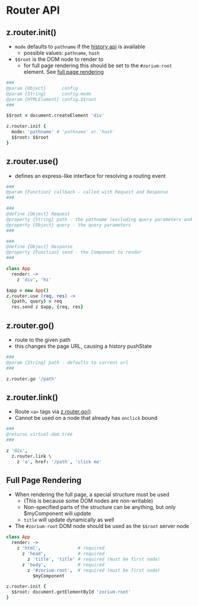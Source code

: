 # Router API <a class="anchor" name="router"></a>

## z.router.init() <a class="anchor" name="router_init"></a>

  - `mode` defaults to `pathname` if the [history api](https://developer.mozilla.org/en-US/docs/Web/Guide/API/DOM/Manipulating_the_browser_history) is available
    - possible values: `pathname`, `hash`
  - `$$root` is the DOM node to render to
    - for full page rendering this should be set to the `#zorium-root` element. See [full page rendering](/router/full-page-rendering)

```coffee
###
@param {Object}      config
@param {String}      config.mode
@param {HTMLElement} config.$$root
###

$$root = document.createElement 'div'

z.router.init {
  mode: 'pathname' # 'pathname' or 'hash'
  $$root: $$root
}
```

## z.router.use() <a class="anchor" name="router_use"></a>

  - defines an express-like interface for resolving a routing event

```coffee
###
@param {Function} callback - called with Request and Response
###

###
@define {Object} Request
@property {String} path - the pathname (excluding query parameters and hash)
@property {Object} query - the query parameters
###

###
@define {Object} Response
@property {Function} send - the Component to render
###

class App
  render: ->
    z 'div', 'hi'

$app = new App()
z.router.use (req, res) ->
  {path, query} = req
  res.send z $app, {req, res}
```

## z.router.go() <a class="anchor" name="router_go"></a>

  - route to the given path
  - this changes the page URL, causing a history pushState

```coffee
###
@param {String} path - defaults to current url
###

z.router.go '/path'
```

## z.router.link() <a class="anchor" name="router_link"></a>

  - Route `<a>` tags via [z.router.go()](/router/go)
  - Cannot be used on a node that already has `onclick` bound

```coffee
###
@returns virtual-dom tree
###

z 'div',
  z.router.link \
    z 'a', href: '/path', 'click me'
```

## Full Page Rendering <a class="anchor" name="router_full-page-rendering"></a>

  - When rendering the full page, a special structure must be used
    - (This is because some DOM nodes are non-writable)
    - Non-specified parts of the structure can be anything, but only $myComponent will update
    - `title` will update dynamically as well
  - The `#zorium-root` DOM node should be used as the `$$root` server node

```coffee
class App
  render: ->
    z 'html',              # required
      z 'head',            # required
        z 'title', 'title' # required (must be first node)
      z 'body',            # required
        z '#zorium-root',  # required (must be first node)
          $myComponent

z.router.init {
  $$root: document.getElementById 'zorium-root'
}
```
